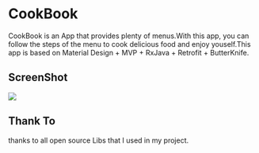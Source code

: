 # CookBook
CookBook is an App that provides plenty of menus.With this app, you can follow the steps of the menu to cook delicious food and enjoy youself.This app is based on Material Design + MVP + RxJava + Retrofit + ButterKnife.
## ScreenShot

![](https://https://github.com/hcqeric/CookBook/ScreenShot/Screenshot_1.png)

## Thank To
thanks to all open source Libs that I used in my project.
